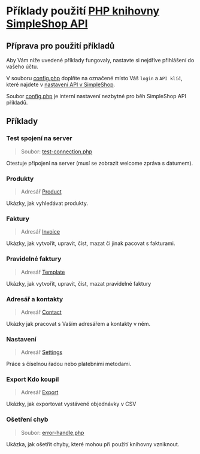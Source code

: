 # Příklady použití [PHP knihovny SimpleShop API](https://github.com/redbitcz/simpleshop-api-php)

## Příprava pro použití příkladů

Aby Vám níže uvedené příklady fungovaly, nastavte si nejdříve přihlášení do vašeho účtu.

V souboru [config.php](config.php) doplňte na označené místo Váš `login` a `API klíč`, které najdete
v [nastavení API v SimpleShop](https://app.simpleshop.cz/nastaveni/api/).

Soubor [config.php](config.php) je interní nastavení nezbytné pro běh SimpleShop API příkladů.

## Příklady

### Test spojení na server

> Soubor: [test-connection.php](test-connection.php)

Otestuje připojení na server (musí se zobrazit welcome zpráva s datumem).

### Produkty

> Adresář [Product](Product)

Ukázky, jak vyhledávat produkty.

### Faktury

> Adresář [Invoice](Invoice)

Ukázky, jak vytvořit, upravit, číst, mazat či jinak pacovat s fakturami.

### Pravidelné faktury

> Adresář [Template](Template)

Ukázky, jak vytvořit, upravit, číst, mazat pravidelné faktury

### Adresář a kontakty

> Adresář [Contact](Contact)

Ukázky jak pracovat s Vaším adresářem a kontakty v něm.

### Nastavení

> Adresář [Settings](Settings)

Práce s číselnou řadou nebo platebními metodami.

### Export Kdo koupil

> Adresář [Export](Export)

Ukázky, jak exportovat vystávené objednávky v CSV

### Ošetření chyb

> Soubor: [error-handle.php](error-handle.php)

Ukázka, jak ošetřit chyby, které mohou při použití knihovny vzniknout.
